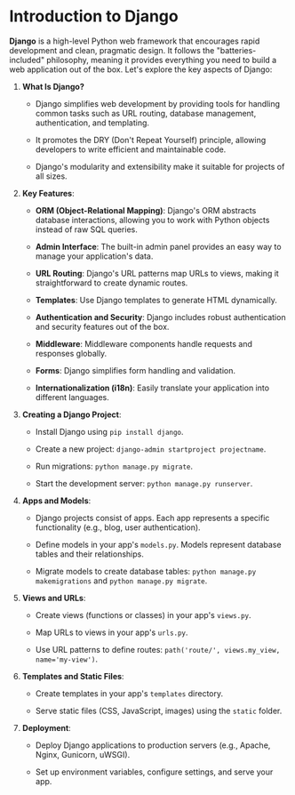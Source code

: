 # Introduction to Django

**Django** is a high-level Python web framework that encourages rapid development and clean, pragmatic design. It follows the "batteries-included" philosophy, meaning it provides everything you need to build a web application out of the box. Let's explore the key aspects of Django:

1. **What Is Django?**
   - Django simplifies web development by providing tools for handling common tasks such as URL routing, database management, authentication, and templating.
   - It promotes the DRY (Don't Repeat Yourself) principle, allowing developers to write efficient and maintainable code.
   - Django's modularity and extensibility make it suitable for projects of all sizes.

2. **Key Features**:
   - **ORM (Object-Relational Mapping)**: Django's ORM abstracts database interactions, allowing you to work with Python objects instead of raw SQL queries.
   - **Admin Interface**: The built-in admin panel provides an easy way to manage your application's data.
   - **URL Routing**: Django's URL patterns map URLs to views, making it straightforward to create dynamic routes.
   - **Templates**: Use Django templates to generate HTML dynamically.
   - **Authentication and Security**: Django includes robust authentication and security features out of the box.
   - **Middleware**: Middleware components handle requests and responses globally.
   - **Forms**: Django simplifies form handling and validation.
   - **Internationalization (i18n)**: Easily translate your application into different languages.

3. **Creating a Django Project**:
   - Install Django using `pip install django`.
   - Create a new project: `django-admin startproject projectname`.
   - Run migrations: `python manage.py migrate`.
   - Start the development server: `python manage.py runserver`.

4. **Apps and Models**:
   - Django projects consist of apps. Each app represents a specific functionality (e.g., blog, user authentication).
   - Define models in your app's `models.py`. Models represent database tables and their relationships.
   - Migrate models to create database tables: `python manage.py makemigrations` and `python manage.py migrate`.

5. **Views and URLs**:
   - Create views (functions or classes) in your app's `views.py`.
   - Map URLs to views in your app's `urls.py`.
   - Use URL patterns to define routes: `path('route/', views.my_view, name='my-view')`.

6. **Templates and Static Files**:
   - Create templates in your app's `templates` directory.
   - Serve static files (CSS, JavaScript, images) using the `static` folder.

7. **Deployment**:
   - Deploy Django applications to production servers (e.g., Apache, Nginx, Gunicorn, uWSGI).
   - Set up environment variables, configure settings, and serve your app.